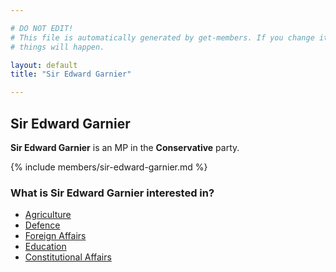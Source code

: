 ```yaml
---

# DO NOT EDIT!
# This file is automatically generated by get-members. If you change it, bad
# things will happen.

layout: default
title: "Sir Edward Garnier"

---
```


## Sir Edward Garnier

**Sir Edward Garnier** is an MP in the **Conservative** party.

{% include members/sir-edward-garnier.md %}

### What is Sir Edward Garnier interested in?


* [Agriculture](/interests/agriculture.html)
* [Defence](/interests/defence.html)
* [Foreign Affairs](/interests/foreign-affairs.html)
* [Education](/interests/education.html)
* [Constitutional Affairs](/interests/constitutional-affairs.html)
